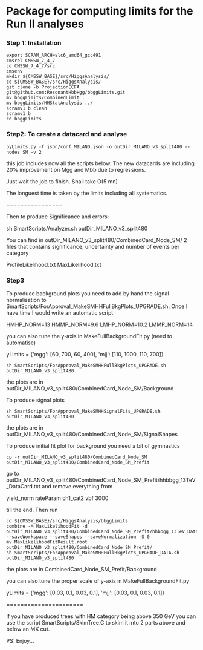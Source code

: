 # Package for computing limits for the Run II analyses



### Step 1: Installation


```
export SCRAM_ARCH=slc6_amd64_gcc491
cmsrel CMSSW_7_4_7
cd CMSSW_7_4_7/src 
cmsenv
mkdir ${CMSSW_BASE}/src/HiggsAnalysis/
cd ${CMSSW_BASE}/src/HiggsAnalysis/
git clone -b ProjectionECFA git@github.com:ResonantHbbHgg/bbggLimits.git
mv bbggLimits/CombinedLimit .
mv bbggLimits/HHStatAnalysis ../
scramv1 b clean
scramv1 b
cd bbggLimits
```       

### Step2: To create a datacard and analyse

```
pyLimits.py -f json/conf_MILANO.json -o outDir_MILANO_v3_split480 --nodes SM -v 2 
```

this job includes now all the scripts below. The new datacards are including 20% improvement on Mgg and Mbb due to regressions. 

Just wait the job to finish. Shall take O(5 mn)

The longuest time is taken by the limits including all systematics.

================



Then to produce Significance and errors:

sh SmartScripts/Analyzer.sh outDir_MILANO_v3_split480

You can find in outDir_MILANO_v3_split480/CombinedCard_Node_SM/ 2 files that contains significance, uncertainty and number of events per category

ProfileLikelihood.txt
MaxLikelihood.txt

### Step3

To produce background plots you need to add by hand the signal normalisation to  SmartScripts/ForApproval_MakeSMHHFullBkgPlots_UPGRADE.sh. Once I have time I would write an automatic script

HMHP_NORM=13
HMMP_NORM=9.6
LMHP_NORM=10.2
LMMP_NORM=14

you can also tune the y-axis in MakeFullBackgroundFit.py (need to automatise)

yLimits = {'mgg': [60, 700, 60, 400], 'mjj': [110, 1000, 110, 700]}


```
sh SmartScripts/ForApproval_MakeSMHHFullBkgPlots_UPGRADE.sh outDir_MILANO_v3_split480
```

the plots are in  outDir_MILANO_v3_split480/CombinedCard_Node_SM/Background

To produce signal plots

```
sh SmartScripts/ForApproval_MakeSMHHSignalFits_UPGRADE.sh outDir_MILANO_v3_split480
```

the plots are in  outDir_MILANO_v3_split480/CombinedCard_Node_SM/SignalShapes

To produce initial fit plot for background you need a bit of gymnastics

```
cp -r outDir_MILANO_v3_split480/CombinedCard_Node_SM outDir_MILANO_v3_split480/CombinedCard_Node_SM_Prefit
```

go to  outDir_MILANO_v3_split480/CombinedCard_Node_SM_Prefit/hhbbgg_13TeV_DataCard.txt  and remove everything from 

yield_norm    rateParam ch1_cat2 vbf 3000  

till the end. Then run

```
cd ${CMSSW_BASE}/src/HiggsAnalysis/bbggLimits
combine -M MaxLikelihoodFit -d outDir_MILANO_v3_split480/CombinedCard_Node_SM_Prefit/hhbbgg_13TeV_DataCard.txt --saveWorkspace --saveShapes --saveNormalization -S 0
mv MaxLikelihoodFitResult.root outDir_MILANO_v3_split480/CombinedCard_Node_SM_Prefit/
sh SmartScripts/ForApproval_MakeSMHHFullBkgPlots_UPGRADE_DATA.sh outDir_MILANO_v3_split480
```

the plots are in CombinedCard_Node_SM_Prefit/Background

you can also tune the proper scale of y-axis in MakeFullBackgroundFit.py

yLimits = {'mgg': [0.03, 0.1, 0.03, 0.1], 'mjj': [0.03, 0.1, 0.03, 0.1]}

======================

If you have produced trees with HM category being above 350 GeV you can use the script SmartScripts/SkimTree.C to skim it into 2 parts above and below an MX cut.

PS: Enjoy...



